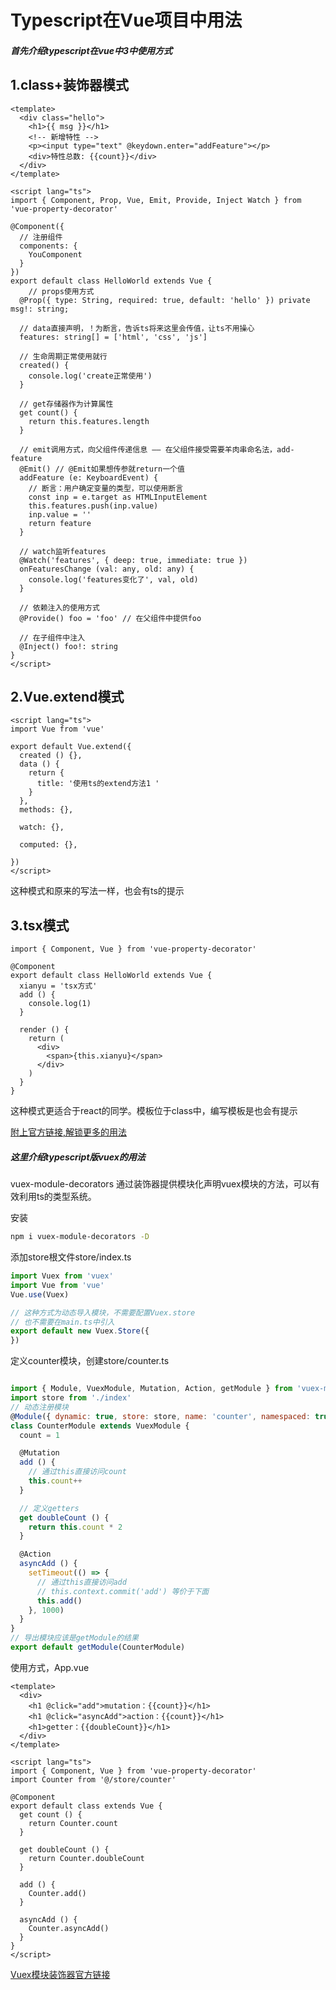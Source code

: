 # Typescript在Vue项目中用法

##### 首先介绍typescript在vue中3中使用方式

## 1.class+装饰器模式

```vue
<template>
  <div class="hello">
    <h1>{{ msg }}</h1>
    <!-- 新增特性 -->
    <p><input type="text" @keydown.enter="addFeature"></p>
    <div>特性总数: {{count}}</div>
  </div>
</template>

<script lang="ts">
import { Component, Prop, Vue, Emit, Provide, Inject Watch } from 'vue-property-decorator'

@Component({
  // 注册组件
  components: {
    YouComponent
  }
})
export default class HelloWorld extends Vue {
	// props使用方式
  @Prop({ type: String, required: true, default: 'hello' }) private msg!: string;
  
  // data直接声明，！为断言，告诉ts将来这里会传值，让ts不用操心
  features: string[] = ['html', 'css', 'js']

  // 生命周期正常使用就行
  created() {
    console.log('create正常使用')
  }
  
  // get存储器作为计算属性
  get count() {
    return this.features.length
  }

  // emit调用方式，向父组件传递信息 —— 在父组件接受需要羊肉串命名法，add-feature
  @Emit() // @Emit如果想传参就return一个值
  addFeature (e: KeyboardEvent) {
    // 断言：用户确定变量的类型，可以使用断言
    const inp = e.target as HTMLInputElement
    this.features.push(inp.value)
    inp.value = ''
    return feature
  }

  // watch监听features
  @Watch('features', { deep: true, immediate: true })
  onFeaturesChange (val: any, old: any) {
    console.log('features变化了', val, old)
  }
  
  // 依赖注入的使用方式
  @Provide() foo = 'foo' // 在父组件中提供foo
  
  // 在子组件中注入
  @Inject() foo!: string
}
</script>
```

## 2.Vue.extend模式

```vue
<script lang="ts">
import Vue from 'vue'

export default Vue.extend({
  created () {},
  data () {
    return {
      title: '使用ts的extend方法1 '
    }
  },
  methods: {},
 
  watch: {},
  
  computed: {},
  
})
</script>
```

这种模式和原来的写法一样，也会有ts的提示

## 3.tsx模式

```tsx
import { Component, Vue } from 'vue-property-decorator'

@Component
export default class HelloWorld extends Vue {
  xianyu = 'tsx方式'
  add () {
    console.log(1)
  }

  render () {
    return (
      <div>
        <span>{this.xianyu}</span>
      </div>
    )
  }
}
```

这种模式更适合于react的同学。模板位于class中，编写模板是也会有提示

[附上官方链接,解锁更多的用法](https://github.com/kaorun343/vue-property-decorator)

##### 这里介绍typescript版vuex的用法

vuex-module-decorators 通过装饰器提供模块化声明vuex模块的方法，可以有效利用ts的类型系统。

安装

```bash
npm i vuex-module-decorators -D
```

添加store根文件store/index.ts

```javascript
import Vuex from 'vuex'
import Vue from 'vue'
Vue.use(Vuex)

// 这种方式为动态导入模块，不需要配置Vuex.store
// 也不需要在main.ts中引入
export default new Vuex.Store({
})
```

定义counter模块，创建store/counter.ts

```javascript

import { Module, VuexModule, Mutation, Action, getModule } from 'vuex-module-decorators'
import store from './index'
// 动态注册模块
@Module({ dynamic: true, store: store, name: 'counter', namespaced: true })
class CounterModule extends VuexModule {
  count = 1

  @Mutation
  add () {
    // 通过this直接访问count
    this.count++
  }

  // 定义getters
  get doubleCount () {
    return this.count * 2
  }

  @Action
  asyncAdd () {
    setTimeout(() => {
      // 通过this直接访问add
      // this.context.commit('add') 等价于下面
      this.add()
    }, 1000)
  }
}
// 导出模块应该是getModule的结果
export default getModule(CounterModule)
```

使用方式，App.vue

```vue
<template>
  <div>
    <h1 @click="add">mutation：{{count}}</h1>
    <h1 @click="asyncAdd">action：{{count}}</h1>
    <h1>getter：{{doubleCount}}</h1>
  </div>
</template>

<script lang="ts">
import { Component, Vue } from 'vue-property-decorator'
import Counter from '@/store/counter'

@Component
export default class extends Vue {
  get count () {
    return Counter.count
  }

  get doubleCount () {
    return Counter.doubleCount
  }

  add () {
    Counter.add()
  }

  asyncAdd () {
    Counter.asyncAdd()
  }
}
</script>
```

[Vuex模块装饰器官方链接](https://championswimmer.in/vuex-module-decorators/pages/core/actions.html)

